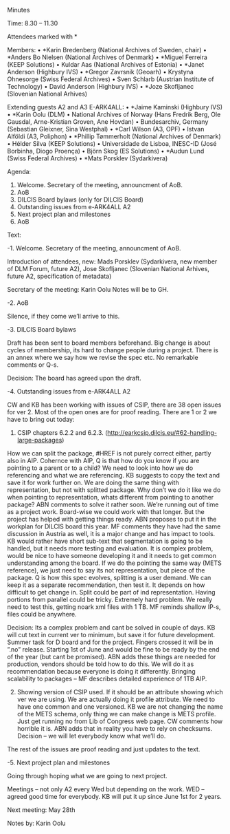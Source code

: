 Minutes

Time: 8.30 – 11.30

Attendees marked with *

Members: 
•	*Karin Bredenberg (National Archives of Sweden, chair)
•	*Anders Bo Nielsen (National Archives of Denmark)
•	*Miguel Ferreira (KEEP Solutions)
•	Kuldar Aas (National Archives of Estonia)
•	*Janet Anderson (Highbury IVS)
•	*Gregor Zavrsnik (Geoarh)
•	Krystyna Ohnesorge (Swiss Federal Archives)
•	Sven Schlarb (Austrian Institute of Technology)
•	David Anderson (Highbury IVS)
•	*Joze Skofljanec (Slovenian National Arhives)

Extending guests A2 and A3 E-ARK4ALL: 
•	*Jaime Kaminski (Highbury IVS)
•	*Karin Oolu (DLM)
•	National Archives of Norway (Hans Fredrik Berg, Ole Gausdal, Arne-Kristian Groven, Ane Hovdan)
•	Bundesarchiv, Germany (Sebastian Gleixner, Sina Westphal)
•	*Carl Wilson (A3, OPF) 
•	Istvan Alföldi (A3, Poliphon)
•	*Phillip Tømmerholt (National Archives of Denmark)
•	Hélder Silva (KEEP Solutions)
•	Universidade de Lisboa, INESC-ID (José Borbinha, Diogo Proença) 
•	Björn Skog (ES Solutions) 
•	*Audun Lund (Swiss Federal Archives)
•	*Mats Porsklev (Sydarkivera)

Agenda:

1.	Welcome. Secretary of the meeting, announcment of AoB.
2.	AoB
3.	DILCIS Board bylaws (only for DILCIS Board)
4.	Outstanding issues from e-ARK4ALL A2
5.	Next project plan and milestones
6.	AoB

Text: 

-1.	Welcome. Secretary of the meeting, announcment of AoB.

Introduction of attendees, new: Mads Porsklev (Sydarkivera, new member of DLM Forum, future A2), Jose Skofljanec (Slovenian National Arhives, future A2, specification of metadata)  

Secretary of the meeting: Karin Oolu
Notes will be to GH.

-2.	AoB

Silence, if they come we’ll arrive to this. 

-3.	DILCIS Board bylaws 

Draft has been sent to board members beforehand. Big change is about cycles of membership, its hard to change people during a project. There is an annex where we say how we revise the spec etc. No remarkable comments or Q-s.

Decision: The board has agreed upon the draft.

-4.	Outstanding issues from e-ARK4ALL A2

CW and KB has been working with issues of CSIP, there are 38 open issues for ver 2. Most of the open ones are for proof reading. There are 1 or 2 we have to bring out today: 

1. CSIP chapters 6.2.2 and 6.2.3. (http://earkcsip.dilcis.eu/#62-handling-large-packages) 

How we can split the package, #HREF is not purely correct either, partly also in AIP. Cohernce with AIP, Q is that how do you know if you are pointing to a parent or to a child? We need to look into how we do referencing and what we are referencing. KB suggests to copy the text and save it for work further on. We are doing the same thing with representation, but not with splitted package. Why don’t we do it like we do when pointing to representation, whats different from pointing to another package? ABN comments to solve it rather soon. We’re running out of time as a project work. Board-wise we could work with that longer. But the project has helped with getting things ready. ABN proposes to put it in the workplan for DILCIS board this year. MF comments they have had the same discussion in Austria as well, it is a major change and has impact to tools. KB would rather have short sub-text that segmentation is going to be handled, but it needs more testing and evaluation. It is complex problem, would be nice to have someone developing it and it needs to get common understanding among the board. If we do the pointing the same way (METS reference), we just need to say its not representation, but piece of the package. Q is how this spec evolves, splitting is a user demand. We can keep it as a separate recommendation, then test it. It depends on how difficult to get change in. Split could be part of ind representation. Having portions from parallel could be tricky. Extremely hard problem. We really need to test this, getting noark xml files with 1 TB. MF reminds shallow IP-s, files could be anywhere. 

Decision: Its a complex problem and cant be solved in couple of days. KB will cut text in current ver to minimum, but save it for future development. Summer task for D board and for the project. Fingers crossed it will be in ”.no” release. Starting 1st of June and would be fine to be ready by the end of the year (but cant be promised). 
ABN adds these things are needed for production, vendors should be told how to do this. We will do it as recommendation because everyone is doing it differently. Bringing scalability to packages – MF describes detailed experience of 1TB AIP. 

2. Showing version of CSIP used. 
If it should be an attribute showing which ver we are using. We are actually doing it profile attribute. We need to have one common and one versioned. KB we are not changing the name of the METS schema, only thing we can make change is METS profile. Just get running no from Lib of Congress web page. CW comments how horrible it is. ABN adds that in reality you have to rely on checksums. 
Decision – we will let everybody know what we’ll do. 

The rest of the issues are proof reading and just updates to the text. 

-5.	Next project plan and milestones

Going through hoping what we are going to next project. 

Meetings – not only A2 every Wed but depending on the work. WED – agreed good time for everybody. KB will put it up since June 1st for 2 years.  

Next meeting: May 28th

Notes by: Karin Oolu
